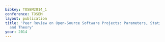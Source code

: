 ```yaml
---
bibkey: TOSEM2014_1
conference: TOSEM
layout: publication
title: 'Peer Review on Open-Source Software Projects: Parameters, Statistical Models,
  and Theory'
year: 2014
---
```

